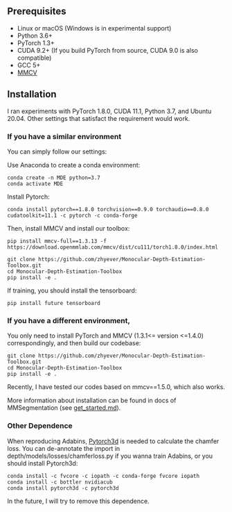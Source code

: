 ## Prerequisites
- Linux or macOS (Windows is in experimental support)
- Python 3.6+
- PyTorch 1.3+
- CUDA 9.2+ (If you build PyTorch from source, CUDA 9.0 is also compatible)
- GCC 5+
- [MMCV](https://mmcv.readthedocs.io/en/latest/#installation)

## Installation
I ran experiments with PyTorch 1.8.0, CUDA 11.1, Python 3.7, and Ubuntu 20.04. Other settings that satisfact the requirement would work.

### **If you have a similar environment**
You can simply follow our settings:

Use Anaconda to create a conda environment:

```shell
conda create -n MDE python=3.7
conda activate MDE
```

Install Pytorch:
```shell
conda install pytorch==1.8.0 torchvision==0.9.0 torchaudio==0.8.0 cudatoolkit=11.1 -c pytorch -c conda-forge
```

Then, install MMCV and install our toolbox:
```shell
pip install mmcv-full==1.3.13 -f https://download.openmmlab.com/mmcv/dist/cu111/torch1.8.0/index.html

git clone https://github.com/zhyever/Monocular-Depth-Estimation-Toolbox.git
cd Monocular-Depth-Estimation-Toolbox
pip install -e .
```

If training, you should install the tensorboard:
```shell
pip install future tensorboard
```

### **If you have a different environment**,
You only need to install PyTorch and MMCV (1.3.1<= version <=1.4.0) correspondingly, and then build our codebase:
```
git clone https://github.com/zhyever/Monocular-Depth-Estimation-Toolbox.git
cd Monocular-Depth-Estimation-Toolbox
pip install -e .
```

Recently, I have tested our codes based on mmcv==1.5.0, which also works.

More information about installation can be found in docs of MMSegmentation (see [get_started.md](https://github.com/open-mmlab/mmsegmentation/blob/master/docs/en/get_started.md#installation)).

### Other Dependence
When reproducing Adabins, [Pytorch3d](https://github.com/facebookresearch/pytorch3d) is needed to calculate the chamfer loss. You can de-annotate the import in depth/models/losses/chamferloss.py if you wanna train Adabins, or you should install Pytorch3d:
```
conda install -c fvcore -c iopath -c conda-forge fvcore iopath
conda install -c bottler nvidiacub
conda install pytorch3d -c pytorch3d
```
In the future, I will try to remove this dependence.

